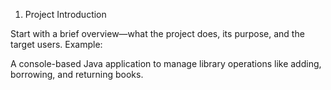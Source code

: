 1. Project Introduction

Start with a brief overview—what the project does, its purpose, and the target users.
Example:

A console-based Java application to manage library operations like adding, borrowing, and returning books.
